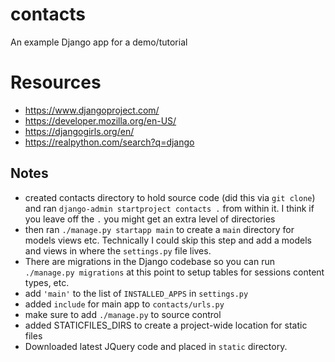 # contacts
An example Django app for a demo/tutorial

# Resources
- https://www.djangoproject.com/
- https://developer.mozilla.org/en-US/
- https://djangogirls.org/en/
- https://realpython.com/search?q=django


## Notes
- created contacts directory to hold source code (did this via
`git clone`) and ran `django-admin startproject contacts .` from 
within it.  I think if you leave off the `.` you might get an 
extra level of directories
- then ran `./manage.py startapp main` to create a `main` directory
for models views etc.  Technically I could skip this step and
add a models and views in where the `settings.py` file lives.
- There are migrations in the Django codebase so you can run
`./manage.py migrations` at this point to setup tables for sessions
content types, etc.
- add `'main'` to the list of `INSTALLED_APPS` in `settings.py`
- added `include` for main app to `contacts/urls.py`
- make sure to add `./manage.py` to source control
- added STATICFILES_DIRS to create a project-wide location for static files
- Downloaded latest JQuery code and placed in `static` directory.